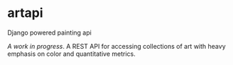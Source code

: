 artapi
======

Django powered painting api

_A work in progress_.
A REST API for accessing collections of art with heavy emphasis on color and quantitative metrics.
